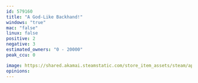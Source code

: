 ```yaml
---
id: 579160
title: "A God-Like Backhand!"
windows: "true"
mac: "false"
linux: false
positive: 2
negative: 3
estimated_owners: "0 - 20000"
peak_ccu: 0

image: https://shared.akamai.steamstatic.com/store_item_assets/steam/apps/579160/header.jpg?t=1491042844
opinions:
---
```

